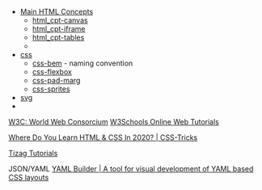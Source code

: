- [Main HTML Concepts](html_cpt.md)
  - [html_cpt-canvas](html_cpt-canvas.md)
  - [html_cpt-iframe](html_cpt-iframe.md)
  - [html_cpt-tables](html_cpt-tables.md)
  -
- [css](css.md)
  - [css-bem](css-bem.md) - naming convention
  - [css-flexbox](css-flexbox.md)
  - [css-pad-marg](css-pad-marg.md)
  - [css-sprites](css-sprites.md)
- [svg](svg.md)
-

[W3C: World Web Consorcium](https://www.w3.org/)
[W3Schools Online Web Tutorials](https://www.w3schools.com/)

[Where Do You Learn HTML & CSS In 2020? | CSS-Tricks](https://css-tricks.com/where-do-you-learn-html-css-in-2020/)

[Tizag Tutorials](http://www.tizag.com/)


JSON/YAML
[YAML Builder | A tool for visual development of YAML based CSS layouts](http://builder.yaml.de/)